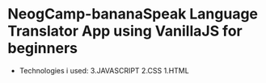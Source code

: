 # NeogCamp-bananaSpeak Language Translator App using VanillaJS for beginners
* Technologies i used: 
3.JAVASCRIPT
2.CSS
1.HTML

